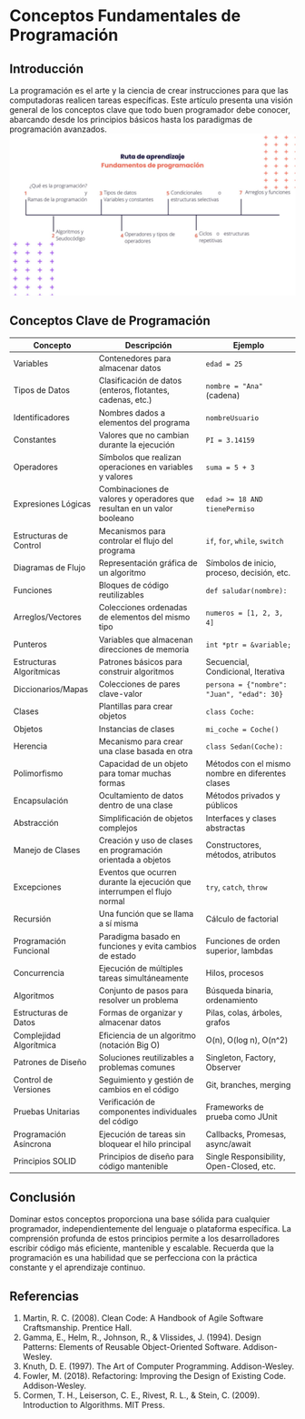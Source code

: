 # Conceptos Fundamentales de Programación

## Introducción

La programación es el arte y la ciencia de crear instrucciones para que las computadoras realicen tareas específicas. Este artículo presenta una visión general de los conceptos clave que todo buen programador debe conocer, abarcando desde los principios básicos hasta los paradigmas de programación avanzados.
![Roadmap](informatica/roadmap.jpg)
## Conceptos Clave de Programación

| Concepto | Descripción | Ejemplo |
|----------|-------------|---------|
| Variables | Contenedores para almacenar datos | `edad = 25` |
| Tipos de Datos | Clasificación de datos (enteros, flotantes, cadenas, etc.) | `nombre = "Ana"` (cadena) |
| Identificadores | Nombres dados a elementos del programa | `nombreUsuario` |
| Constantes | Valores que no cambian durante la ejecución | `PI = 3.14159` |
| Operadores | Símbolos que realizan operaciones en variables y valores | `suma = 5 + 3` |
| Expresiones Lógicas | Combinaciones de valores y operadores que resultan en un valor booleano | `edad >= 18 AND tienePermiso` |
| Estructuras de Control | Mecanismos para controlar el flujo del programa | `if`, `for`, `while`, `switch` |
| Diagramas de Flujo | Representación gráfica de un algoritmo | Símbolos de inicio, proceso, decisión, etc. |
| Funciones | Bloques de código reutilizables | `def saludar(nombre):` |
| Arreglos/Vectores | Colecciones ordenadas de elementos del mismo tipo | `numeros = [1, 2, 3, 4]` |
| Punteros | Variables que almacenan direcciones de memoria | `int *ptr = &variable;` |
| Estructuras Algorítmicas | Patrones básicos para construir algoritmos | Secuencial, Condicional, Iterativa |
| Diccionarios/Mapas | Colecciones de pares clave-valor | `persona = {"nombre": "Juan", "edad": 30}` |
| Clases | Plantillas para crear objetos | `class Coche:` |
| Objetos | Instancias de clases | `mi_coche = Coche()` |
| Herencia | Mecanismo para crear una clase basada en otra | `class Sedan(Coche):` |
| Polimorfismo | Capacidad de un objeto para tomar muchas formas | Métodos con el mismo nombre en diferentes clases |
| Encapsulación | Ocultamiento de datos dentro de una clase | Métodos privados y públicos |
| Abstracción | Simplificación de objetos complejos | Interfaces y clases abstractas |
| Manejo de Clases | Creación y uso de clases en programación orientada a objetos | Constructores, métodos, atributos |
| Excepciones | Eventos que ocurren durante la ejecución que interrumpen el flujo normal | `try`, `catch`, `throw` |
| Recursión | Una función que se llama a sí misma | Cálculo de factorial |
| Programación Funcional | Paradigma basado en funciones y evita cambios de estado | Funciones de orden superior, lambdas |
| Concurrencia | Ejecución de múltiples tareas simultáneamente | Hilos, procesos |
| Algoritmos | Conjunto de pasos para resolver un problema | Búsqueda binaria, ordenamiento |
| Estructuras de Datos | Formas de organizar y almacenar datos | Pilas, colas, árboles, grafos |
| Complejidad Algorítmica | Eficiencia de un algoritmo (notación Big O) | O(n), O(log n), O(n^2) |
| Patrones de Diseño | Soluciones reutilizables a problemas comunes | Singleton, Factory, Observer |
| Control de Versiones | Seguimiento y gestión de cambios en el código | Git, branches, merging |
| Pruebas Unitarias | Verificación de componentes individuales del código | Frameworks de prueba como JUnit |
| Programación Asíncrona | Ejecución de tareas sin bloquear el hilo principal | Callbacks, Promesas, async/await |
| Principios SOLID | Principios de diseño para código mantenible | Single Responsibility, Open-Closed, etc. |

## Conclusión

Dominar estos conceptos proporciona una base sólida para cualquier programador, independientemente del lenguaje o plataforma específica. La comprensión profunda de estos principios permite a los desarrolladores escribir código más eficiente, mantenible y escalable. Recuerda que la programación es una habilidad que se perfecciona con la práctica constante y el aprendizaje continuo.

## Referencias

1. Martin, R. C. (2008). Clean Code: A Handbook of Agile Software Craftsmanship. Prentice Hall.
2. Gamma, E., Helm, R., Johnson, R., & Vlissides, J. (1994). Design Patterns: Elements of Reusable Object-Oriented Software. Addison-Wesley.
3. Knuth, D. E. (1997). The Art of Computer Programming. Addison-Wesley.
4. Fowler, M. (2018). Refactoring: Improving the Design of Existing Code. Addison-Wesley.
5. Cormen, T. H., Leiserson, C. E., Rivest, R. L., & Stein, C. (2009). Introduction to Algorithms. MIT Press.
